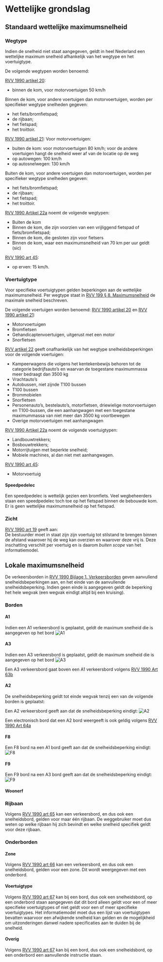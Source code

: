# Wettelijke grondslag


## Standaard wettelijke maximumsnelheid


### Wegtype

Indien de snelheid niet staat aangegeven, geldt in heel Nederland een wettelijke maximum snelheid afhankelijk van het wegtype en het voertuigtype. 

De volgende wegtypen worden benoemd:

[RVV 1990 artikel 20](https://wetten.overheid.nl/jci1.3:c:BWBR0004825&hoofdstuk=II&paragraaf=8&artikel=20&z=2021-07-01&g=2021-07-01):
* binnen de kom, voor motorvoertuigen 50 km/h

Binnen de kom, voor andere voertuigen dan motorvoertuigen, worden per specifieker wegtype snelheden gegeven:
* het fiets/bromfietspad; 
* de rijbaan; 
* het fietspad; 
* het troittoir.

[RVV 1990 artikel 21](https://wetten.overheid.nl/jci1.3:c:BWBR0004825&hoofdstuk=II&paragraaf=8&artikel=21&z=2021-07-01&g=2021-07-01):
Voor motorvoertuigen:
* buiten de kom: voor motorvoertuigen 80 km/h; voor de andere voertuigen hangt de snelheid weer af van de locatie op de weg
* op autowegen: 100 km/h
* op autosnelwegen: 130 km/h

Buiten de kom, voor andere voertuigen dan motorvoertuigen, worden per specifieker wegtype snelheden gegeven:
* het fiets/bromfietspad; 
* de rijbaan; 
* het fietspad; 
* het troittoir.

[RVV 1990 Artikel 22a](https://wetten.overheid.nl/jci1.3:c:BWBR0004825&hoofdstuk=II&paragraaf=8&artikel=22a&z=2021-07-01&g=2021-07-01) noemt de volgende wegtypen:
* Buiten de kom
* Binnen de kom, die zijn voorzien van een vrijliggend fietspad of fiets/bromfietspad;
* Binnen de kom, die gesloten zijn voor fietsers
* Binnen de kom, waar een maximumsnelheid van 70 km per uur geldt (sic)


[RVV 1990 art 45](https://wetten.overheid.nl/jci1.3:c:BWBR0004825&hoofdstuk=II&paragraaf=17&artikel=45&z=2021-07-01&g=2021-07-01):
* op erven: 15 km/h.


### Voertuigtype
Voor specifieke voertuigtypen gelden beperkingen aan de wettelijke maximumsnelheid. Per wegtype staat in [RVV 199 § 8. Maximumsnelheid](https://wetten.overheid.nl/jci1.3:c:BWBR0004825&hoofdstuk=II&paragraaf=8&z=2021-07-01&g=2021-07-01) de maximale snelheid beschreven. 

De volgende voertuigen worden benoemd:
[RVV 1990 artikel 20](https://wetten.overheid.nl/jci1.3:c:BWBR0004825&hoofdstuk=II&paragraaf=8&artikel=20&z=2021-07-01&g=2021-07-01) en [RVV 1990 artikel 21](https://wetten.overheid.nl/jci1.3:c:BWBR0004825&hoofdstuk=II&paragraaf=8&artikel=21&z=2021-07-01&g=2021-07-01):
* Motorvoertuigen
* Bromfietsen
* Gehandicaptenvoertuigen, uitgerust met een motor
* Snorfietsen

[RVV artikel 22](https://wetten.overheid.nl/jci1.3:c:BWBR0004825&hoofdstuk=II&paragraaf=8&artikel=22&z=2021-07-01&g=2021-07-01) geeft onafhankelijk van het wegtype snelheidsbeperkingen voor de volgende voertuigen:
* Kampeerwagens die volgens het kentekenbewijs behoren tot de categorie bedrijfsauto’s en waarvan de toegestane maximummassa meer bedraagt dan 3500 kg
* Vrachtauto’s
* Autobussen, niet zijnde T100 bussen
* T100 bussen
* Brommobielen
* Snorfietsen
* Personenauto’s, bestelauto’s, motorfietsen, driewielige motorvoertuigen en T100-bussen, die een aanhangwagen met een toegestane maximummassa van niet meer dan 3500 kg voortbewegen
* Overige motorvoertuigen met aanhangwagen

[RVV 1990 Artikel 22a](https://wetten.overheid.nl/jci1.3:c:BWBR0004825&hoofdstuk=II&paragraaf=8&artikel=22a&z=2021-07-01&g=2021-07-01) noemt de volgende voertuigtypen:
* Landbouwtrekkers;
* Bosbouwtrekkers;
* Motorrijtuigen met beperkte snelheid;
* Mobiele machines, al dan niet met aanhangwagen.

[RVV 1990 art 45](https://wetten.overheid.nl/jci1.3:c:BWBR0004825&hoofdstuk=II&paragraaf=17&artikel=45&z=2021-07-01&g=2021-07-01):
* Motorvoertuig

#### Speedpedelec
Een speedpedelec is wettelijk gezien een bromfiets. 
Veel wegbeheerders staan een speedpedelec toch toe op het fietspad binnen de bebouwde kom.
Er is geen wettelijke maximumsnelheid op het fietspad. 

### Zicht
[RVV 1990 art 19](https://wetten.overheid.nl/jci1.3:c:BWBR0004825&hoofdstuk=II&paragraaf=8&artikel=19&z=2021-07-01&g=2021-07-01) geeft aan:       
De bestuurder moet in staat zijn zijn voertuig tot stilstand te brengen binnen de afstand waarover hij de weg kan overzien en waarover deze vrij is.
Deze inschatting verschilt per voertuig en is daarom *buiten scope* van het informatiemodel.


## Lokale maximumsnelheid
De verkeersborden in [RVV 1990 Bijlage 1. Verkeersborden](https://wetten.overheid.nl/jci1.3:c:BWBR0004825&bijlage=1&z=2021-07-01&g=2021-07-01) geven aanvullend snelheidsbeperkingen aan, en het einde van de aanvullende snelheidsbeperking. Indien geen einde is aangegeven geldt de beperking het hele wegvak (een wegvak eindigt altijd bij een kruising).


### Borden

#### A1

Indien een A1 verkeersbord is geplaatst, geldt de maximum snelheid die is aangegeven op het bord
![A1](hoofdstukken/media/A1.png)


#### A3

Indien een A3 verkeersbord is geplaatst, geldt de maximum snelheid die is aangegeven op het bord 
![A3](hoofdstukken/media/A3.png)

Een A3 verkeersbord gaat boven een A1 verkeersbord volgens [RVV 1990 Art 63b](https://wetten.overheid.nl/jci1.3:c:BWBR0004825&hoofdstuk=III&paragraaf=1&artikel=63b&z=2020-01-01&g=2020-01-01)


#### A2
De snelheidsbeperking geldt tot einde wegvak tenzij een van de volgende borden is geplaatst:

Een A2 verkeersbord geeft aan dat de snelheidsbeperking eindigt:
![A2](hoofdstukken/media/A2.png)

Een electronisch bord dat een A2 bord weergeeft is ook geldig volgens [RVV 1990 Art 64a](https://wetten.overheid.nl/jci1.3:c:BWBR0004825&hoofdstuk=III&paragraaf=2&artikel=64a&z=2020-01-01&g=2020-01-01)


#### F8
Een F8 bord na een A1 bord geeft aan dat de snelheidsbeperking eindigt:
![F8](hoofdstukken/media/F8.png)


#### F9
Een F9 bord na een A3 bord geeft aan dat de snelheidsbeperking eindigt:
![F9](hoofdstukken/media/F9.png)


#### Woonerf

<div class="issue" data-number="93"></div>


### Rijbaan
Volgens [RVV 1990 art 65](https://wetten.overheid.nl/jci1.3:c:BWBR0004825&hoofdstuk=III&paragraaf=2&artikel=65&z=2020-01-01&g=2020-01-01) kan een verkeersbord, en dus ook een snelheidsbord, gelden voor maar één rijbaan. De weggebruiker moet dus weten op welke rijbaan hij zich bevindt en welke snelheid specifiek geldt voor deze rijbaan.

### Onderborden

#### Zone
Volgens [RVV 1990 art 66](https://wetten.overheid.nl/jci1.3:c:BWBR0004825&hoofdstuk=III&paragraaf=2&artikel=66&z=2021-07-01&g=2021-07-01
) kan een verkeersbord, en dus ook een snelheidsbord, gelden voor een zone. Dit wordt weergegeven met een onderbord. 

<div class="issue" data-number="94"></div>


#### Voertuigtype
Volgens [RVV 1990 art 67](https://wetten.overheid.nl/jci1.3:c:BWBR0004825&hoofdstuk=III&paragraaf=2&artikel=67&z=2021-07-01&g=2021-07-01) kan bij een bord, dus ook een snelheidsbord, op een onderbord staan aangegeven dat dit bord alleen geldt voor een of meer specifieke voertuigtypes of niet geldt voor een of meer specifieke voertuigtypes. Het informatiemodel moet dus een lijst van voertuigtypen bevatten waarvoor een afwijkende snelheid kan gelden en de mogelijkheid om uitzonderingen danwel nadere specificaties aan te duiden bij de snelheid.

<div class="issue" data-number="95"></div>

#### Overig
Volgens [RVV 1990 art 67](https://wetten.overheid.nl/jci1.3:c:BWBR0004825&hoofdstuk=III&paragraaf=2&artikel=67&z=2021-07-01&g=2021-07-01) kan bij een bord, dus ook een snelheidsbord, op een onderbord een aanvullende instructie staan. 

<div class="issue" data-number="89"></div>














